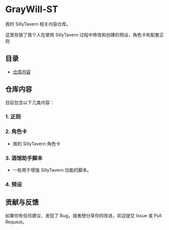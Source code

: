# GrayWill-ST

我的 SillyTavern 相关内容仓库。

这里存放了我个人在使用 SillyTavern 过程中修改和创建的预设，角色卡和配套正则

## 目录

- [仓库内容](#仓库内容)

## 仓库内容

目前包含以下几类内容：

### 1. 正则


### 2. 角色卡
- 我的 SillyTavern 角色卡

### 3. 酒馆助手脚本
- 一些用于增强 SillyTavern 功能的脚本。

### 4. 预设



## 贡献与反馈

如果你有任何建议、发现了 Bug，或者想分享你的改进，欢迎提交 Issue 或 Pull Request。
